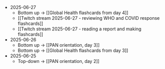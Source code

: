 - 2025-06-27
	- Bottom up → [[Global Health flashcards from day 4]]
	- [[Twitch stream 2025-06-27 - reviewing WHO and COVID response flashcards]]
	- [[Twitch stream 2025-06-27 - reading a report and making flashcards]]
- 2025-06-26
	- Bottom up → [[PAN orientation, day 3]]
	- Bottom up → [[Global Health flashcards from day 3]]
- 2025-06-25
	- Top-down → [[PAN orientation, day 2]]